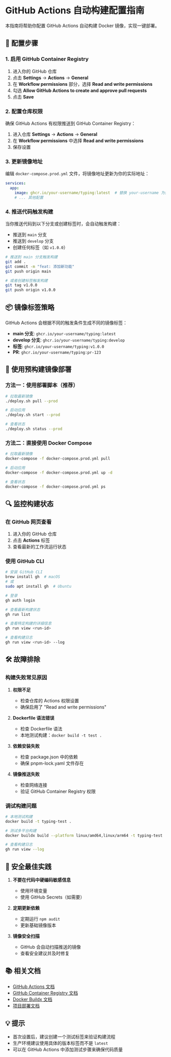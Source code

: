 # GitHub Actions 自动构建配置指南

本指南将帮助你配置 GitHub Actions 自动构建 Docker 镜像，实现一键部署。

## 🔧 配置步骤

### 1. 启用 GitHub Container Registry

1. 进入你的 GitHub 仓库
2. 点击 **Settings** → **Actions** → **General**
3. 在 **Workflow permissions** 部分，选择 **Read and write permissions**
4. 勾选 **Allow GitHub Actions to create and approve pull requests**
5. 点击 **Save**

### 2. 配置仓库权限

确保 GitHub Actions 有权限推送到 GitHub Container Registry：

1. 进入仓库 **Settings** → **Actions** → **General**
2. 在 **Workflow permissions** 中选择 **Read and write permissions**
3. 保存设置

### 3. 更新镜像地址

编辑 `docker-compose.prod.yml` 文件，将镜像地址更新为你的实际地址：

```yaml
services:
  app:
    image: ghcr.io/your-username/typing:latest  # 替换 your-username 为你的 GitHub 用户名
    # ... 其他配置
```

### 4. 推送代码触发构建

当你推送代码到以下分支或创建标签时，会自动触发构建：

- 推送到 `main` 分支
- 推送到 `develop` 分支
- 创建任何标签（如 `v1.0.0`）

```bash
# 推送到 main 分支触发构建
git add .
git commit -m "feat: 添加新功能"
git push origin main

# 或者创建标签触发构建
git tag v1.0.0
git push origin v1.0.0
```

## 📦 镜像标签策略

GitHub Actions 会根据不同的触发条件生成不同的镜像标签：

- **main 分支**: `ghcr.io/your-username/typing:latest`
- **develop 分支**: `ghcr.io/your-username/typing:develop`
- **标签**: `ghcr.io/your-username/typing:v1.0.0`
- **PR**: `ghcr.io/your-username/typing:pr-123`

## 🚀 使用预构建镜像部署

### 方法一：使用部署脚本（推荐）

```bash
# 拉取最新镜像
./deploy.sh pull --prod

# 启动应用
./deploy.sh start --prod

# 查看状态
./deploy.sh status --prod
```

### 方法二：直接使用 Docker Compose

```bash
# 拉取最新镜像
docker-compose -f docker-compose.prod.yml pull

# 启动应用
docker-compose -f docker-compose.prod.yml up -d

# 查看状态
docker-compose -f docker-compose.prod.yml ps
```

## 🔍 监控构建状态

### 在 GitHub 网页查看

1. 进入你的 GitHub 仓库
2. 点击 **Actions** 标签
3. 查看最新的工作流运行状态

### 使用 GitHub CLI

```bash
# 安装 GitHub CLI
brew install gh  # macOS
# 或
sudo apt install gh  # Ubuntu

# 登录
gh auth login

# 查看最新构建状态
gh run list

# 查看特定构建的详细信息
gh run view <run-id>

# 查看构建日志
gh run view <run-id> --log
```

## 🛠️ 故障排除

### 构建失败常见原因

1. **权限不足**
   - 检查仓库的 Actions 权限设置
   - 确保启用了 "Read and write permissions"

2. **Dockerfile 语法错误**
   - 检查 Dockerfile 语法
   - 本地测试构建：`docker build -t test .`

3. **依赖安装失败**
   - 检查 package.json 中的依赖
   - 确保 pnpm-lock.yaml 文件存在

4. **镜像推送失败**
   - 检查网络连接
   - 验证 GitHub Container Registry 权限

### 调试构建问题

```bash
# 本地测试构建
docker build -t typing-test .

# 测试多平台构建
docker buildx build --platform linux/amd64,linux/arm64 -t typing-test .

# 查看构建日志
gh run view --log
```

## 🔐 安全最佳实践

1. **不要在代码中硬编码敏感信息**
   - 使用环境变量
   - 使用 GitHub Secrets（如需要）

2. **定期更新依赖**
   - 定期运行 `npm audit`
   - 更新基础镜像版本

3. **镜像安全扫描**
   - GitHub 会自动扫描推送的镜像
   - 查看安全建议并及时修复

## 📚 相关文档

- [GitHub Actions 文档](https://docs.github.com/en/actions)
- [GitHub Container Registry 文档](https://docs.github.com/en/packages/working-with-a-github-packages-registry/working-with-the-container-registry)
- [Docker Buildx 文档](https://docs.docker.com/buildx/)
- [项目部署文档](./DEPLOYMENT.md)

## 💡 提示

- 首次设置后，建议创建一个测试标签来验证构建流程
- 生产环境建议使用具体的版本标签而不是 `latest`
- 可以在 GitHub Actions 中添加测试步骤来确保代码质量